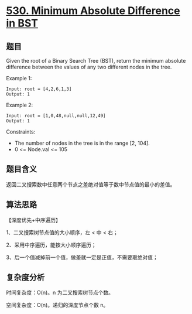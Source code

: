 # [530. Minimum Absolute Difference in BST](https://leetcode.com/problems/minimum-absolute-difference-in-bst/)

## 题目

Given the root of a Binary Search Tree (BST), return the minimum absolute difference between the values of any two different nodes in the tree.

Example 1:
```
Input: root = [4,2,6,1,3]
Output: 1
```

Example 2:
```
Input: root = [1,0,48,null,null,12,49]
Output: 1
```

Constraints:
- The number of nodes in the tree is in the range [2, 104].
- 0 <= Node.val <= 105

## 题目含义

返回二叉搜索数中任意两个节点之差绝对值等于数中节点值的最小的差值。

## 算法思路

【深度优先+中序遍历】

1、二叉搜索树节点值的大小顺序，左 < 中 < 右；

2、采用中序遍历，能按大小顺序遍历；

3、后一个值减掉前一个值，做差就一定是正值，不需要取绝对值；

## 复杂度分析

时间复杂度：O(n)。n 为二叉搜索树节点个数。

空间复杂度：O(n)。递归的深度节点个数 n。
